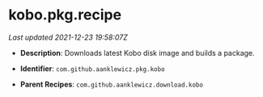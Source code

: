 # kobo.pkg.recipe

_Last updated 2021-12-23 19:58:07Z_

- **Description**: Downloads latest Kobo disk image and builds a package.

- **Identifier**: `com.github.aanklewicz.pkg.kobo`

- **Parent Recipes**: `com.github.aanklewicz.download.kobo`